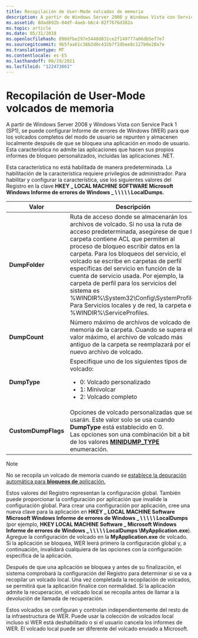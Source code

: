 ```yaml
---
title: Recopilación de User-Mode volcados de memoria
description: A partir de Windows Server 2008 y Windows Vista con Service Pack 1 (SP1), se puede configurar Informe de errores de Windows (WER) para que los volcados completos del modo de usuario se repunten y almacenen localmente después de que se bloquea una aplicación en modo de usuario.
ms.assetid: 8dad892b-04df-4aeb-b6c4-82f7676d382a
ms.topic: article
ms.date: 05/31/2018
ms.openlocfilehash: 890dfbe297e5448d831ce2f149777a66db5ef7e7
ms.sourcegitcommit: 9b5faa61c38b2d0c432b7f2dbee8c127b0e28a7e
ms.translationtype: MT
ms.contentlocale: es-ES
ms.lasthandoff: 08/19/2021
ms.locfileid: "122473061"
---
```

# <a name="collecting-user-mode-dumps"></a>Recopilación de User-Mode volcados de memoria

A partir de Windows Server 2008 y Windows Vista con Service Pack 1 (SP1), se puede configurar Informe de errores de Windows (WER) para que los volcados completos del modo de usuario se repunten y almacenen localmente después de que se bloquea una aplicación en modo de usuario. Esta característica no admite las aplicaciones que hacen sus propios informes de bloqueo personalizados, incluidas las aplicaciones .NET.

Esta característica no está habilitada de manera predeterminada. La habilitación de la característica requiere privilegios de administrador. Para habilitar y configurar la característica, use los siguientes valores del Registro en la clave **HKEY \_ LOCAL MACHINE SOFTWARE Microsoft Windows Informe de errores de Windows \_ \\ \\ \\ \\ \\ LocalDumps.**


| Valor | Descripción | Tipo | Valor predeterminado | 
|-------|-------------|------|---------------|
| <strong>DumpFolder</strong> | Ruta de acceso donde se almacenarán los archivos de volcado. Si no usa la ruta de acceso predeterminada, asegúrese de que la carpeta contiene ACL que permiten al proceso de bloqueo escribir datos en la carpeta. Para los bloqueos del servicio, el volcado se escribe en carpetas de perfil específicas del servicio en función de la cuenta de servicio usada. Por ejemplo, la carpeta de perfil para los servicios del sistema es %WINDIR%\System32\Config\SystemProfile. Para Servicios locales y de red, la carpeta es %WINDIR%\ServiceProfiles.<br /> |  REG_EXPAND_SZ  | %LOCALAPPDATA%\CrashDumps | 
| <strong>DumpCount</strong> | Número máximo de archivos de volcado de memoria de la carpeta. Cuando se supera el valor máximo, el archivo de volcado más antiguo de la carpeta se reemplazará por el nuevo archivo de volcado. | REG_DWORD | 10 | 
| <strong>DumpType</strong> | Especifique uno de los siguientes tipos de volcado:<ul><li>0: Volcado personalizado</li><li>1: Minivolcar</li><li>2: Volcado completo</li></ul> | REG_DWORD | 1 | 
| <strong>CustomDumpFlags</strong> | Opciones de volcado personalizadas que se usarán. Este valor solo se usa cuando <strong>DumpType</strong> está establecido en 0.<br /> Las opciones son una combinación bit a bit de los valores <a href="/windows/desktop/api/minidumpapiset/ne-minidumpapiset-minidump_type"><strong>MINIDUMP_TYPE</strong></a> enumeración.<br /> | REG_DWORD | <code>0x00000121</code> (<code>MiniDumpWithDataSegs | MiniDumpWithUnloadedModules | MiniDumpWithProcessThreadData == 0x00000001 | 0x00000020 | 0x00000100)</code> | 


>[!NOTE]
> No se recopila un volcado de memoria cuando se [establece la depuración automática para **bloqueos de** aplicación.](../debug/configuring-automatic-debugging.md#configuring-automatic-debugging-for-application-crashes) 

Estos valores del Registro representan la configuración global. También puede proporcionar la configuración por aplicación que invalide la configuración global. Para crear una configuración por aplicación, cree una nueva clave para la aplicación en **HKEY \_ LOCAL MACHINE Software Microsoft Windows Informe de errores de Windows \_ \\ \\ \\ \\ \\ LocalDumps** (por ejemplo, **HKEY LOCAL MACHINE Software \_ Microsoft Windows Informe de errores de Windows \_ \\ \\ \\ \\ \\ LocalDumps \\MyApplication.exe**). Agregue la configuración de volcado en la **MyApplication.exe** de volcado. Si la aplicación se bloquea, WER leerá primero la configuración global y, a continuación, invalidará cualquiera de las opciones con la configuración específica de la aplicación.

Después de que una aplicación se bloquea y antes de su finalización, el sistema comprobará la configuración del Registro para determinar si se va a recopilar un volcado local. Una vez completada la recopilación de volcados, se permitirá que la aplicación finalice con normalidad. Si la aplicación admite la recuperación, el volcado local se recopila antes de llamar a la devolución de llamada de recuperación.

Estos volcados se configuran y controlan independientemente del resto de la infraestructura de WER. Puede usar la colección de volcados local incluso si WER está deshabilitado o si el usuario cancela los informes de WER. El volcado local puede ser diferente del volcado enviado a Microsoft.

 

